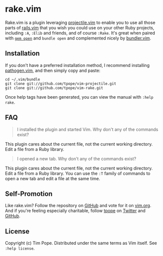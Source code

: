 # rake.vim

Rake.vim is a plugin leveraging [projectile.vim][] to enable you to use all
those parts of [rails.vim][] that you wish you could use on your other Ruby
projects, including `:A`, `:Elib` and friends, and of course `:Rake`.  It's
great when paired with [`gem open`][gem-browse] and `bundle open` and
complemented nicely by [bundler.vim][].

[projectile.vim]: https://github.com/tpope/vim-projectile
[bundler.vim]: https://github.com/tpope/vim-bundler
[rails.vim]: https://github.com/tpope/vim-rails
[gem-browse]: https://github.com/tpope/gem-browse

## Installation

If you don't have a preferred installation method, I recommend
installing [pathogen.vim](https://github.com/tpope/vim-pathogen), and
then simply copy and paste:

    cd ~/.vim/bundle
    git clone git://github.com/tpope/vim-projectile.git
    git clone git://github.com/tpope/vim-rake.git

Once help tags have been generated, you can view the manual with
`:help rake`.

## FAQ

> I installed the plugin and started Vim.  Why don't any of the commands
> exist?

This plugin cares about the current file, not the current working
directory.  Edit a file from a Ruby library.

> I opened a new tab.  Why don't any of the commands exist?

This plugin cares about the current file, not the current working
directory.  Edit a file from a Ruby library.  You can use the `:T`
family of commands to open a new tab and edit a file at the same time.

## Self-Promotion

Like rake.vim? Follow the repository on
[GitHub](https://github.com/tpope/vim-rake) and vote for it on
[vim.org](http://www.vim.org/scripts/script.php?script_id=3669).  And if
you're feeling especially charitable, follow [tpope](http://tpo.pe/) on
[Twitter](http://twitter.com/tpope) and
[GitHub](https://github.com/tpope).

## License

Copyright (c) Tim Pope.  Distributed under the same terms as Vim itself.
See `:help license`.
